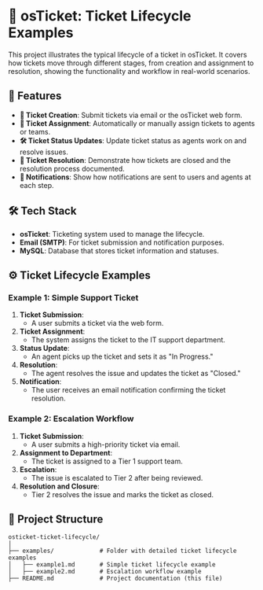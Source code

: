 # 📂 osTicket: Ticket Lifecycle Examples

This project illustrates the typical lifecycle of a ticket in osTicket. It covers how tickets move through different stages, from creation and assignment to resolution, showing the functionality and workflow in real-world scenarios.

## 🚀 Features

- **📝 Ticket Creation**: Submit tickets via email or the osTicket web form.
- **🔄 Ticket Assignment**: Automatically or manually assign tickets to agents or teams.
- **🛠️ Ticket Status Updates**: Update ticket status as agents work on and resolve issues.
- **📅 Ticket Resolution**: Demonstrate how tickets are closed and the resolution process documented.
- **🔔 Notifications**: Show how notifications are sent to users and agents at each step.

## 🛠️ Tech Stack

- **osTicket**: Ticketing system used to manage the lifecycle.
- **Email (SMTP)**: For ticket submission and notification purposes.
- **MySQL**: Database that stores ticket information and statuses.

## ⚙️ Ticket Lifecycle Examples

### Example 1: Simple Support Ticket
1. **Ticket Submission**:
    - A user submits a ticket via the web form.
2. **Ticket Assignment**:
    - The system assigns the ticket to the IT support department.
3. **Status Update**:
    - An agent picks up the ticket and sets it as "In Progress."
4. **Resolution**:
    - The agent resolves the issue and updates the ticket as "Closed."
5. **Notification**:
    - The user receives an email notification confirming the ticket resolution.

### Example 2: Escalation Workflow
1. **Ticket Submission**:
    - A user submits a high-priority ticket via email.
2. **Assignment to Department**:
    - The ticket is assigned to a Tier 1 support team.
3. **Escalation**:
    - The issue is escalated to Tier 2 after being reviewed.
4. **Resolution and Closure**:
    - Tier 2 resolves the issue and marks the ticket as closed.

## 📑 Project Structure

```plaintext
osticket-ticket-lifecycle/
│
├── examples/             # Folder with detailed ticket lifecycle examples
│   ├── example1.md       # Simple ticket lifecycle example
│   ├── example2.md       # Escalation workflow example
├── README.md             # Project documentation (this file)

